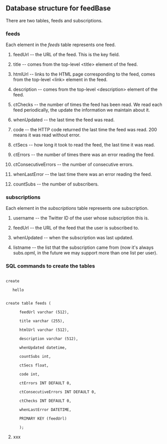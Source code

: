## Database structure for feedBase

There are two tables, feeds and subscriptions.

### feeds

Each element in the <i>feeds</i> table represents one feed. 

1. feedUrl -- the URL of the feed. This is the key field. 

2. title -- comes from the top-level &lt;title> element of the feed. 

3. htmlUrl -- links to the HTML page corresponding to the feed, comes from the top-level &lt;link> element in the feed. 

4. description -- comes from the top-level &lt;description> element of the feed.

11. ctChecks -- the number of times the feed has been read. We read each feed periodically, the update the information we maintain about it. 

5. whenUpdated -- the last time the feed was read.

8. code -- the HTTP code returned the last time the feed was read. 200 means it was read without error. 

7. ctSecs -- how long it took to read the feed, the last time it was read. 

9. ctErrors -- the number of times there was an error reading the feed. 

10. ctConsecutiveErrors -- the number of consecutive errors. 

12. whenLastError -- the last time there was an error reading the feed. 

6. countSubs -- the number of subscribers. 

### subscriptions

Each element in the <i>subscriptions</i> table represents one subscription. 

1. username -- the Twitter ID of the user whose subscription this is. 

4. feedUrl -- the URL of the feed that the user is subscribed to. 

3. whenUpdated -- when the subscription was last updated.

2. listname -- the list that the subscription came from (now it's always subs.opml, in the future we may support more than one list per user).

### SQL commands to create the tables



```

create

   hello

```



```

create table feeds (

      feedUrl varchar (512), 

      title varchar (255), 

      htmlUrl varchar (512), 

      description varchar (512), 

      whenUpdated datetime, 

      countSubs int, 

      ctSecs float, 

      code int, 

      ctErrors INT DEFAULT 0, 

      ctConsecutiveErrors INT DEFAULT 0, 

      ctChecks INT DEFAULT 0, 

      whenLastError DATETIME, 

      PRIMARY KEY (feedUrl)

      );

```

2. xxx

